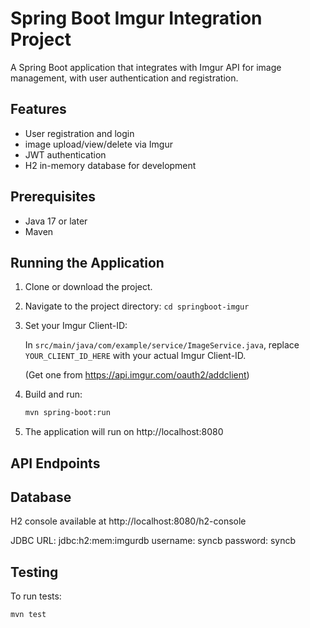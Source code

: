 # Spring Boot Imgur Integration Project

A Spring Boot application that integrates with Imgur API for image management, with user authentication and registration.

## Features

- User registration and login
- image upload/view/delete via Imgur
- JWT authentication
- H2 in-memory database for development

## Prerequisites

- Java 17 or later
- Maven

## Running the Application

1. Clone or download the project.

2. Navigate to the project directory: `cd springboot-imgur`

3. Set your Imgur Client-ID:

   In `src/main/java/com/example/service/ImageService.java`, replace `YOUR_CLIENT_ID_HERE` with your actual Imgur Client-ID.

   (Get one from https://api.imgur.com/oauth2/addclient)

4. Build and run:

   ```bash
   mvn spring-boot:run
   ```

5. The application will run on http://localhost:8080

## API Endpoints


## Database

H2 console available at http://localhost:8080/h2-console

JDBC URL: jdbc:h2:mem:imgurdb
username: syncb
password: syncb

## Testing

To run tests:

```bash
mvn test
```


